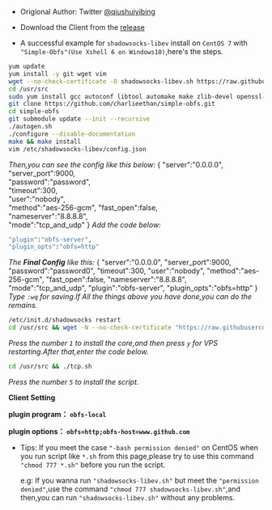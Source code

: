 - Origional Author: Twitter [@qiushuiyibing](https://twitter.com/qiushuiyibing)

- Download the Client from the [release](https://github.com/charlieethan/shadowsocks_install/releases/download/V1.0/Shadowsocks.zip)

- A successful example for `shadowsocks-libev` install on `CentOS 7` with `"Simple-Obfs"(Use Xshell 6 on Windows10)`,here's the steps.

```bash
yum update
yum install -y git wget vim
wget --no-check-certificate -O shadowsocks-libev.sh https://raw.githubusercontent.com/charlieethan/shadowsocks_install/master/shadowsocks-libev.sh && chmod +x shadowsocks-libev.sh && ./shadowsocks-libev.sh 2>&1 | tee shadowsocks-libev.log
cd /usr/src
sudo yum install gcc autoconf libtool automake make zlib-devel openssl-devel asciidoc xmlto
git clone https://github.com/charlieethan/simple-obfs.git
cd simple-obfs
git submodule update --init --recursive
./autogen.sh
./configure --disable-documentation
make && make install
vim /etc/shadowsocks-libev/config.json
```
*Then,you can see the config like this below:*
    {
    "server":"0.0.0.0",    
    "server_port":9000,    
    "password":"password",    
    "timeout":300,    
    "user":"nobody",    
    "method":"aes-256-gcm", 
    "fast_open":false,   
    "nameserver":"8.8.8.8",    
    "mode":"tcp_and_udp"
    }
*Add the code below:*
```bash
"plugin":"obfs-server",
"plugin_opts":"obfs=http"
```
*The **Final Config** like this:*
    {
    "server":"0.0.0.0",
    "server_port":9000,
    "password":"password0",
    "timeout":300,
    "user":"nobody",
    "method":"aes-256-gcm",
    "fast_open":false,
    "nameserver":"8.8.8.8",
    "mode":"tcp_and_udp",
    "plugin":"obfs-server",
    "plugin_opts":"obfs=http"
    }
*Type `:wq` for saving.If All the things above you have done,you can do the remains.*
```bash
/etc/init.d/shadowsocks restart
cd /usr/src && wget -N --no-check-certificate "https://raw.githubusercontent.com/charlieethan/BBR-Accerate/master/tcp.sh" && chmod +x tcp.sh && ./tcp.sh
```
*Press the number `1` to install the core,and then press `y` for VPS restarting.After that,enter the code below.*
```bash
cd /usr/src && ./tcp.sh
```
*Press the number `5` to install the script.*

**Client Setting**

**plugin program： `obfs-local`**

**plugin options： `obfs=http;obfs-host=www.github.com`**

- Tips: If you meet the case `"-bash permission denied"` on CentOS when you run script like `*.sh` from this page,please 
  try to use this command `"chmod 777 *.sh"` before you run the script.
  
  e.g: If you wanna run `"shadowsocks-libev.sh"` but meet the `"permission denied"`,use the command `"chmod 777 shadowsocks-libev.sh"`,and 
  then,you can run `"shadowsocks-libev.sh"` without any problems.
